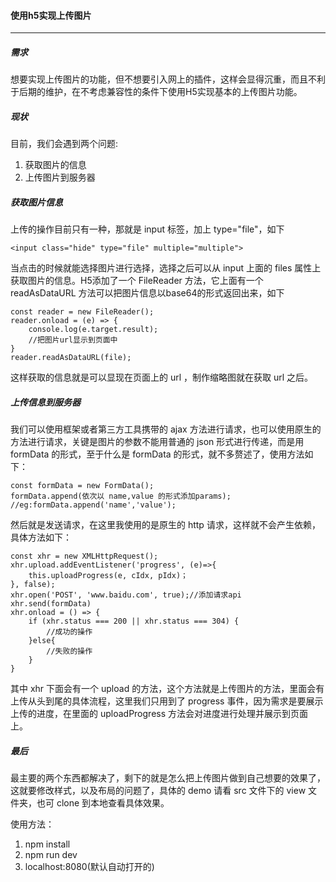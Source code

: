#### 使用h5实现上传图片

---

##### 需求

想要实现上传图片的功能，但不想要引入网上的插件，这样会显得沉重，而且不利于后期的维护，在不考虑兼容性的条件下使用H5实现基本的上传图片功能。
    
##### 现状

目前，我们会遇到两个问题:
1. 获取图片的信息
2. 上传图片到服务器
    
##### 获取图片信息
    
上传的操作目前只有一种，那就是 input 标签，加上 type="file"，如下

```
<input class="hide" type="file" multiple="multiple">
```
当点击的时候就能选择图片进行选择，选择之后可以从 input 上面的 files 属性上获取图片的信息。H5添加了一个 FileReader 方法，它上面有一个 readAsDataURL 方法可以把图片信息以base64的形式返回出来，如下

```
const reader = new FileReader();
reader.onload = (e) => {
    console.log(e.target.result);
    //把图片url显示到页面中
}
reader.readAsDataURL(file);
```
这样获取的信息就是可以显现在页面上的 url ，制作缩略图就在获取 url 之后。

##### 上传信息到服务器

我们可以使用框架或者第三方工具携带的 ajax 方法进行请求，也可以使用原生的方法进行请求，关键是图片的参数不能用普通的 json 形式进行传递，而是用 formData 的形式，至于什么是 formData 的形式，就不多赘述了，使用方法如下：

```
const formData = new FormData();
formData.append(依次以 name,value 的形式添加params);
//eg:formData.append('name','value');
```
然后就是发送请求，在这里我使用的是原生的 http 请求，这样就不会产生依赖，具体方法如下：

```
const xhr = new XMLHttpRequest();
xhr.upload.addEventListener('progress', (e)=>{
    this.uploadProgress(e, cIdx, pIdx)；
}, false);
xhr.open('POST', 'www.baidu.com', true);//添加请求api
xhr.send(formData)
xhr.onload = () => {
    if (xhr.status === 200 || xhr.status === 304) {
        //成功的操作
    }else{
        //失败的操作
    }
}
```

其中 xhr 下面会有一个 upload 的方法，这个方法就是上传图片的方法，里面会有上传从头到尾的具体流程，这里我们只用到了 progress 事件，因为需求是要展示上传的进度，在里面的 uploadProgress 方法会对进度进行处理并展示到页面上。

##### 最后

最主要的两个东西都解决了，剩下的就是怎么把上传图片做到自己想要的效果了，这就要修改样式，以及布局的问题了，具体的 demo 请看 src 文件下的 view 文件夹，也可 clone 到本地查看具体效果。

使用方法：
1. npm install
2. npm run dev
3. localhost:8080(默认自动打开的)
